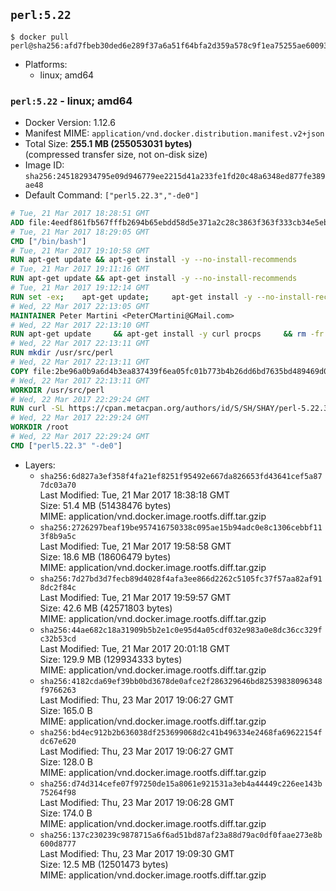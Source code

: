 ## `perl:5.22`

```console
$ docker pull perl@sha256:afd7fbeb30ded6e289f37a6a51f64bfa2d359a578c9f1ea75255ae60093e6d25
```

-	Platforms:
	-	linux; amd64

### `perl:5.22` - linux; amd64

-	Docker Version: 1.12.6
-	Manifest MIME: `application/vnd.docker.distribution.manifest.v2+json`
-	Total Size: **255.1 MB (255053031 bytes)**  
	(compressed transfer size, not on-disk size)
-	Image ID: `sha256:245182934795e09d946779ee2215d41a233fe1fd20c48a6348ed877fe389ae48`
-	Default Command: `["perl5.22.3","-de0"]`

```dockerfile
# Tue, 21 Mar 2017 18:28:51 GMT
ADD file:4eedf861fb567fffb2694b65ebdd58d5e371a2c28c3863f363f333cb34e5eb7b in / 
# Tue, 21 Mar 2017 18:29:05 GMT
CMD ["/bin/bash"]
# Tue, 21 Mar 2017 19:10:58 GMT
RUN apt-get update && apt-get install -y --no-install-recommends 		ca-certificates 		curl 		wget 	&& rm -rf /var/lib/apt/lists/*
# Tue, 21 Mar 2017 19:11:16 GMT
RUN apt-get update && apt-get install -y --no-install-recommends 		bzr 		git 		mercurial 		openssh-client 		subversion 				procps 	&& rm -rf /var/lib/apt/lists/*
# Tue, 21 Mar 2017 19:12:14 GMT
RUN set -ex; 	apt-get update; 	apt-get install -y --no-install-recommends 		autoconf 		automake 		bzip2 		file 		g++ 		gcc 		imagemagick 		libbz2-dev 		libc6-dev 		libcurl4-openssl-dev 		libdb-dev 		libevent-dev 		libffi-dev 		libgdbm-dev 		libgeoip-dev 		libglib2.0-dev 		libjpeg-dev 		libkrb5-dev 		liblzma-dev 		libmagickcore-dev 		libmagickwand-dev 		libncurses-dev 		libpng-dev 		libpq-dev 		libreadline-dev 		libsqlite3-dev 		libssl-dev 		libtool 		libwebp-dev 		libxml2-dev 		libxslt-dev 		libyaml-dev 		make 		patch 		xz-utils 		zlib1g-dev 				$( 			if apt-cache show 'default-libmysqlclient-dev' 2>/dev/null | grep -q '^Version:'; then 				echo 'default-libmysqlclient-dev'; 			else 				echo 'libmysqlclient-dev'; 			fi 		) 	; 	rm -rf /var/lib/apt/lists/*
# Wed, 22 Mar 2017 22:13:05 GMT
MAINTAINER Peter Martini <PeterCMartini@GMail.com>
# Wed, 22 Mar 2017 22:13:10 GMT
RUN apt-get update     && apt-get install -y curl procps     && rm -fr /var/lib/apt/lists/*
# Wed, 22 Mar 2017 22:13:11 GMT
RUN mkdir /usr/src/perl
# Wed, 22 Mar 2017 22:13:11 GMT
COPY file:2be96a0b9a6d4b3ea837439f6ea05fc01b773b4b26dd6bd7635bd489469d0075 in /usr/src/perl/ 
# Wed, 22 Mar 2017 22:13:11 GMT
WORKDIR /usr/src/perl
# Wed, 22 Mar 2017 22:29:24 GMT
RUN curl -SL https://cpan.metacpan.org/authors/id/S/SH/SHAY/perl-5.22.3.tar.bz2 -o perl-5.22.3.tar.bz2     && echo '770dd077a67a382501ab195cc75eee0baa5efa3544892c9a713a5bdb2645449f *perl-5.22.3.tar.bz2' | sha256sum -c -     && tar --strip-components=1 -xjf perl-5.22.3.tar.bz2 -C /usr/src/perl     && rm perl-5.22.3.tar.bz2     && cat *.patch | patch -p1     && ./Configure -Duse64bitall -Duseshrplib  -des     && make -j$(nproc)     && TEST_JOBS=$(nproc) make test_harness     && make install     && cd /usr/src     && curl -LO https://raw.githubusercontent.com/miyagawa/cpanminus/master/cpanm     && chmod +x cpanm     && ./cpanm App::cpanminus     && rm -fr ./cpanm /root/.cpanm /usr/src/perl /tmp/*
# Wed, 22 Mar 2017 22:29:24 GMT
WORKDIR /root
# Wed, 22 Mar 2017 22:29:24 GMT
CMD ["perl5.22.3" "-de0"]
```

-	Layers:
	-	`sha256:6d827a3ef358f4fa21ef8251f95492e667da826653fd43641cef5a877dc03a70`  
		Last Modified: Tue, 21 Mar 2017 18:38:18 GMT  
		Size: 51.4 MB (51438476 bytes)  
		MIME: application/vnd.docker.image.rootfs.diff.tar.gzip
	-	`sha256:2726297beaf19be957416750338c095ae15b94adc0e8c1306cebbf113f8b9a5c`  
		Last Modified: Tue, 21 Mar 2017 19:58:58 GMT  
		Size: 18.6 MB (18606479 bytes)  
		MIME: application/vnd.docker.image.rootfs.diff.tar.gzip
	-	`sha256:7d27bd3d7fecb89d4028f4afa3ee866d2262c5105fc37f57aa82af918dc2f84c`  
		Last Modified: Tue, 21 Mar 2017 19:59:57 GMT  
		Size: 42.6 MB (42571803 bytes)  
		MIME: application/vnd.docker.image.rootfs.diff.tar.gzip
	-	`sha256:44ae682c18a31909b5b2e1c0e95d4a05cdf032e983a0e8dc36cc329fc32b53cd`  
		Last Modified: Tue, 21 Mar 2017 20:01:18 GMT  
		Size: 129.9 MB (129934333 bytes)  
		MIME: application/vnd.docker.image.rootfs.diff.tar.gzip
	-	`sha256:4182cda69ef39bb0bd3678de0afce2f286329646bd82539838096348f9766263`  
		Last Modified: Thu, 23 Mar 2017 19:06:27 GMT  
		Size: 165.0 B  
		MIME: application/vnd.docker.image.rootfs.diff.tar.gzip
	-	`sha256:bd4ec912b2b636038df253699068d2c41b496334e2468fa69622154fdc67e620`  
		Last Modified: Thu, 23 Mar 2017 19:06:27 GMT  
		Size: 128.0 B  
		MIME: application/vnd.docker.image.rootfs.diff.tar.gzip
	-	`sha256:d74d314cefe07f97250de15a8061e921531a3eb4a44449c226ee143b75264f98`  
		Last Modified: Thu, 23 Mar 2017 19:06:28 GMT  
		Size: 174.0 B  
		MIME: application/vnd.docker.image.rootfs.diff.tar.gzip
	-	`sha256:137c230239c9878715a6f6ad51bd87af23a88d79ac0df0faae273e8b600d8777`  
		Last Modified: Thu, 23 Mar 2017 19:09:30 GMT  
		Size: 12.5 MB (12501473 bytes)  
		MIME: application/vnd.docker.image.rootfs.diff.tar.gzip
